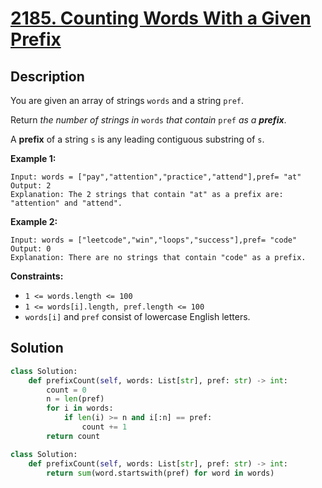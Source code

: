 # [2185. Counting Words With a Given Prefix](https://leetcode.com/problems/counting-words-with-a-given-prefix/description/?envType=daily-question&envId=2025-01-09)

## Description

You are given an array of strings `words` and a string `pref`.

Return *the number of strings in* `words` *that contain* `pref` *as a **prefix***.

A **prefix** of a string `s` is any leading contiguous substring of `s`.

**Example 1:**

```
Input: words = ["pay","attention","practice","attend"],pref= "at"
Output: 2
Explanation: The 2 strings that contain "at" as a prefix are: "attention" and "attend".

```

**Example 2:**

```
Input: words = ["leetcode","win","loops","success"],pref= "code"
Output: 0
Explanation: There are no strings that contain "code" as a prefix.

```

**Constraints:**

- `1 <= words.length <= 100`
- `1 <= words[i].length, pref.length <= 100`
- `words[i]` and `pref` consist of lowercase English letters.


## Solution

```python
class Solution:
    def prefixCount(self, words: List[str], pref: str) -> int:
        count = 0
        n = len(pref)
        for i in words:
            if len(i) >= n and i[:n] == pref:
                count += 1
        return count
```

```python
class Solution:
    def prefixCount(self, words: List[str], pref: str) -> int:
        return sum(word.startswith(pref) for word in words)
```

